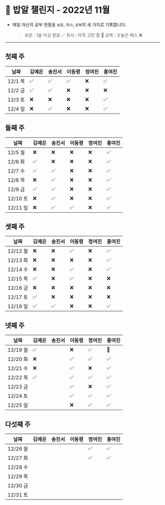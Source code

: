 # 🍚 밥알 챌린지 - 2022년 11월
- 매일 자신의 공부 현황을 `보온`, `취사`, `공복`의 세 가지로 기록합니다.
    
    > 보온 : 1솔 이상 완료 ✅
    취사 : 아직 고민 중 🤔
    공복 : 오늘은 패스 ❌
---

## 첫째 주
**날짜**|김예은|송진서|이동령|정여진|홍여진
---|---|---|---|---|---
12/1 목|✅|✅|✅|❌|✅
12/2 금|✅|✅|❌|❌|❌
12/3 토|❌|❌|❌|❌|✅
12/4 일|❌|✅|❌|❌|✅


## 둘째 주
**날짜**|김예은|송진서|이동령|정여진|홍여진
---|---|---|---|---|---
12/5 월|❌|❌|❌|❌|✅
12/6 화|✅|❌|❌|❌|✅
12/7 수|✅|✅|❌|❌|✅
12/8 목|❌|✅|❌|❌|✅
12/9 금|✅|✅|❌|❌|✅
12/10 토|❌|✅|❌|❌|✅
12/11 일|❌|✅|✅|❌|✅


## 셋째 주
**날짜**|김예은|송진서|이동령|정여진|홍여진
---|---|---|---|---|---
12/12 월|❌|❌|✅|❌|✅
12/13 화|❌|❌|❌|❌|✅
12/14 수|❌|❌|✅|❌|✅
12/15 목|✅|❌|✅|❌|❌
12/16 금|❌|❌|❌|❌|❌
12/17 토|✅|❌|❌|❌|❌
12/18 일|✅|✅|❌|❌|✅


## 넷째 주
**날짜**|김예은|송진서|이동령|정여진|홍여진
---|---|---|---|---|---
12/19 월|✅| |❌|✅|🤔
12/20 화|❌ | |✅|✅|✅
12/21 수|❌ | |✅|❌|✅
12/22 목|✅ | |✅|✅|✅
12/23 금| | |✅|❌|✅
12/24 토| | |✅|✅|✅
12/25 일| | |❌|✅|✅

## 다섯째 주
**날짜**|김예은|송진서|이동령|정여진|홍여진
---|---|---|---|---|---
12/26 월| | | |✅| ✅
12/27 화| | | |✅|✅
12/28 수| | | | |
12/29 목| | | | |
12/30 금| | | | |
12/31 토| | | | |
